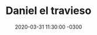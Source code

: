 ---
layout: post
category: Coqueto Escenario
date: 2020-03-31 11:30:00 -0300
title: Daniel el travieso
image: https://oceano.uy/api/images/programas/Abrepalabra/salinas-salud.jpg
summary: Lubo Adusto analizó las profundas frases que regaló Daniel Salinas en Torre Ejecutiva, en un gran dúo con el secretario de Presidencia
file: https://audios.oceanofm.com/programas/Abrepalabra/20-03-31coquetoescenario.mp3
duration: 29:51
oceanourl: https://oceano.uy/abrepalabra/coqueto-escenario/21293-daniel-el-travieso
---
